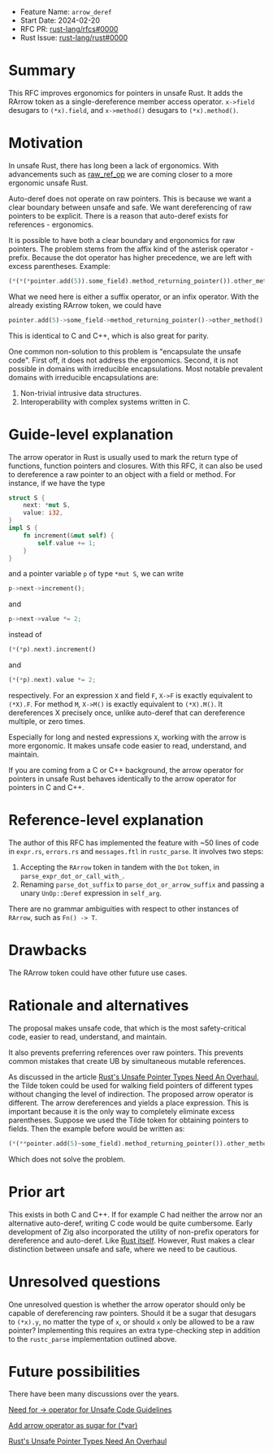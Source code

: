 - Feature Name: `arrow_deref`
- Start Date: 2024-02-20
- RFC PR: [rust-lang/rfcs#0000](https://github.com/rust-lang/rfcs/pull/0000)
- Rust Issue: [rust-lang/rust#0000](https://github.com/rust-lang/rust/issues/0000)

# Summary
[summary]: #summary

This RFC improves ergonomics for pointers in unsafe Rust. It adds the RArrow token as a single-dereference member access operator. `x->field` desugars to `(*x).field`, and `x->method()` desugars to `(*x).method()`.

# Motivation
[motivation]: #motivation

In unsafe Rust, there has long been a lack of ergonomics. With advancements such as [raw_ref_op](https://github.com/rust-lang/rfcs/pull/2582) we are coming closer to a more ergonomic unsafe Rust.

Auto-deref does not operate on raw pointers. This is because we want a clear boundary between unsafe and safe. We want dereferencing of raw pointers to be explicit. There is a reason that auto-deref exists for references - ergonomics.

It is possible to have both a clear boundary and ergonomics for raw pointers. The problem stems from the affix kind of the asterisk operator - prefix. Because the dot operator has higher precedence, we are left with excess parentheses. Example:

```rust
(*(*(*pointer.add(5)).some_field).method_returning_pointer()).other_method()
```

What we need here is either a suffix operator, or an infix operator. With the already existing RArrow token, we could have 

```rust
pointer.add(5)->some_field->method_returning_pointer()->other_method()
```

This is identical to C and C++, which is also great for parity.

One common non-solution to this problem is "encapsulate the unsafe code". First off, it does not address the ergonomics. Second, it is not possible in domains with irreducible encapsulations. Most notable prevalent domains with irreducible encapsulations are:
1. Non-trivial intrusive data structures.
2. Interoperability with complex systems written in C.

# Guide-level explanation
[guide-level-explanation]: #guide-level-explanation

The arrow operator in Rust is usually used to mark the return type of functions, function pointers and closures. With this RFC, it can also be used to dereference a raw pointer to an object with a field or method. For instance, if we have the type

```rust
struct S {
    next: *mut S,
    value: i32,
}
impl S {
    fn increment(&mut self) {
        self.value += 1;
    }
}
```

and a pointer variable `p` of type `*mut S`, we can write

```rust
p->next->increment();
```

and

```rust
p->next->value *= 2;
```

instead of

```rust
(*(*p).next).increment()
```

and

```rust
(*(*p).next).value *= 2;
```

respectively. For an expression `X` and field `F`, `X->F` is exactly equivalent to `(*X).F`. For method `M`, `X->M()` is exactly equivalent to `(*X).M()`. It dereferences X precisely once, unlike auto-deref that can dereference multiple, or zero times.

Especially for long and nested expressions `X`, working with the arrow is more ergonomic. It makes unsafe code easier to read, understand, and maintain. 

If you are coming from a C or C++ background, the arrow operator for pointers in unsafe Rust behaves identically to the arrow operator for pointers in C and C++.

# Reference-level explanation
[reference-level-explanation]: #reference-level-explanation

The author of this RFC has implemented the feature with ~50 lines of code in `expr.rs`, `errors.rs` and `messages.ftl` in `rustc_parse`. It involves two steps:
1. Accepting the `RArrow` token in tandem with the `Dot` token, in `parse_expr_dot_or_call_with_`. 
2. Renaming `parse_dot_suffix` to `parse_dot_or_arrow_suffix` and passing a unary `UnOp::Deref` expression in `self_arg`.

There are no grammar ambiguities with respect to other instances of `RArrow`, such as `Fn() -> T`.

# Drawbacks
[drawbacks]: #drawbacks

The RArrow token could have other future use cases.

# Rationale and alternatives
[rationale-and-alternatives]: #rationale-and-alternatives

The proposal makes unsafe code, that which is the most safety-critical code, easier to read, understand, and maintain.

It also prevents preferring references over raw pointers. This prevents common mistakes that create UB by simultaneous mutable references.

As discussed in the article [Rust's Unsafe Pointer Types Need An Overhaul](https://faultlore.com/blah/fix-rust-pointers/), the Tilde token could be used for walking field pointers of different types without changing the level of indirection. The proposed arrow operator is different.
The arrow dereferences and yields a place expression. This is important because it is the only way to completely eliminate excess parentheses. Suppose we used the Tilde token for obtaining pointers to fields. Then the example before would be written as:

```rust
(*(**pointer.add(5)~some_field).method_returning_pointer()).other_method()
```

Which does not solve the problem.

# Prior art
[prior-art]: #prior-art

This exists in both C and C++. If for example C had neither the arrow nor an alternative auto-deref, writing C code would be quite cumbersome. Early development of Zig also incorporated the utility of non-prefix operators for dereference and auto-deref. Like 
[Rust itself](https://github.com/rust-lang/rfcs/pull/102). However, Rust makes a clear distinction between unsafe and safe, where we need to be cautious.

# Unresolved questions
[unresolved-questions]: #unresolved-questions

One unresolved question is whether the arrow operator should only be capable of dereferencing raw pointers. Should it be a sugar that desugars to `(*x).y`, no matter the type of `x`, or should `x` only be allowed to be a raw pointer? Implementing this requires an extra type-checking step in addition to the `rustc_parse` implementation outlined above.

# Future possibilities
[future-possibilities]: #future-possibilities

There have been many discussions over the years.

[Need for -> operator for Unsafe Code Guidelines](https://internals.rust-lang.org/t/need-for-operator-for-unsafe-code-guidelines/10022)

[Add arrow operator as sugar for (*var)](https://github.com/gpuweb/gpuweb/issues/4114)

[Rust's Unsafe Pointer Types Need An Overhaul](https://faultlore.com/blah/fix-rust-pointers/)
